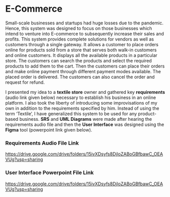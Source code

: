 # E-Commerce

Small-scale businesses and startups had huge losses due to the pandemic. Hence, this system was designed to focus on those businesses which intend to venture into E-commerce to subsequently increase their sales and profits. This system provides complete solutions for vendors as well as customers through a single gateway. It allows a customer to place orders online for products sold from a store that serves both walk-in customers and online customers. It displays all the available products in a particular store. The customers can search the products and select the required products to add them to the cart. Then the customers can place their orders and make online payment through different payment modes available. The placed order is delivered. The customers can also cancel the order and request for refund.

I presented my idea to a **textile store** owner and gathered key **requirements** (audio link given below) necessary to establish his business in an online platform. I also took the liberty of introducing some improvisations of my own in addition to the requirements specified by him. Instead of using the term ‘Textile’, I have generalized this system to be used for any product-based business. **SRS** and **UML Diagrams** were made after hearing the requirements audio file and then the **User Interface** was designed using the **Figma** tool (powerpoint link given below).

### Requirements Audio File Link

https://drive.google.com/drive/folders/15ivXDsyfs8DjloZABoGBfbawC_OEAVUg?usp=sharing

### User Interface Powerpoint File Link

https://drive.google.com/drive/folders/15ivXDsyfs8DjloZABoGBfbawC_OEAVUg?usp=sharing
